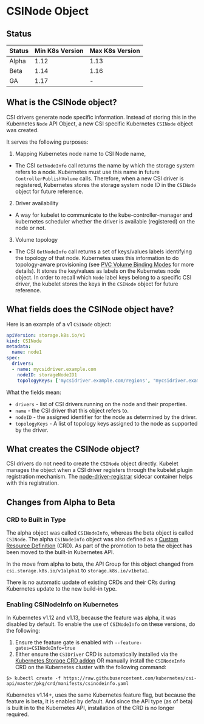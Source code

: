 # CSINode Object

## Status

Status | Min K8s Version | Max K8s Version
--|--|--
Alpha | 1.12 | 1.13
Beta | 1.14 | 1.16
GA   | 1.17 | -


## What is the CSINode object?

CSI drivers generate node specific information. Instead of storing this in the Kubernetes `Node` API Object, a new CSI specific Kubernetes `CSINode` object was created.

It serves the following purposes:

1. Mapping Kubernetes node name to CSI Node name,
  * The CSI `GetNodeInfo` call returns the name by which the storage system refers to a node. Kubernetes must use this name in future `ControllerPublishVolume` calls. Therefore, when a new CSI driver is registered, Kubernetes stores the storage system node ID in the `CSINode` object for future reference.
2. Driver availability
  * A way for kubelet to communicate to the kube-controller-manager and kubernetes scheduler whether the driver is available (registered) on the node or not.
3. Volume topology
  * The CSI `GetNodeInfo` call returns a set of keys/values labels identifying the topology of that node. Kubernetes uses this information to do topology-aware provisioning (see [PVC Volume Binding Modes](https://kubernetes.io/docs/concepts/storage/storage-classes/#volume-binding-mode) for more details). It stores the key/values as labels on the Kubernetes node object. In order to recall which `Node` label keys belong to a specific CSI driver, the kubelet stores the keys in the `CSINode` object for future reference.

## What fields does the CSINode object have?

Here is an example of a v1 `CSINode` object:

```YAML
apiVersion: storage.k8s.io/v1
kind: CSINode
metadata:
  name: node1
spec:
  drivers:
  - name: mycsidriver.example.com
    nodeID: storageNodeID1
    topologyKeys: ['mycsidriver.example.com/regions', "mycsidriver.example.com/zones"]
```

What the fields mean:

- `drivers` - list of CSI drivers running on the node and their properties.
- `name` - the CSI driver that this object refers to.
- `nodeID` - the assigned identifier for the node as determined by the driver.
- `topologyKeys` - A list of topology keys assigned to the node as supported by the driver.

## What creates the CSINode object?

CSI drivers do not need to create the `CSINode` object directly. Kubelet manages the object when a CSI driver registers through the kubelet plugin registration mechanism. The [node-driver-registrar](node-driver-registrar.md) sidecar container helps with this registration.

## Changes from Alpha to Beta

### CRD to Built in Type
The alpha object was called `CSINodeInfo`, whereas the beta object is called
`CSINode`. The alpha `CSINodeInfo` object was also defined as a [Custom Resource Definition](https://kubernetes.io/docs/tasks/access-kubernetes-api/custom-resources/custom-resource-definitions/#create-a-customresourcedefinition) (CRD). As part of the promotion to beta the object has been moved to the built-in Kubernetes API.

In the move from alpha to beta, the API Group for this object changed from `csi.storage.k8s.io/v1alpha1` to `storage.k8s.io/v1beta1`.

There is no automatic update of existing CRDs and their CRs during Kubernetes update to the new build-in type.

### Enabling CSINodeInfo on Kubernetes
In Kubernetes v1.12 and v1.13, because the feature was alpha, it was disabled by default. To enable the use of `CSINodeInfo` on these versions, do the following:

1. Ensure the feature gate is enabled with `--feature-gates=CSINodeInfo=true`
2. Either ensure the `CSIDriver` CRD is automatically installed via the [Kubernetes Storage CRD addon](https://github.com/kubernetes/kubernetes/tree/release-1.13/cluster/addons/storage-crds) OR manually install the `CSINodeInfo` CRD on the Kubernetes cluster with the following command:

```
$> kubectl create -f https://raw.githubusercontent.com/kubernetes/csi-api/master/pkg/crd/manifests/csinodeinfo.yaml
```
Kubernetes v1.14+, uses the same Kubernetes feature flag, but because the feature is beta, it is enabled by default. And since the API type (as of beta) is built in to the Kubernetes API, installation of the CRD is no longer required.
